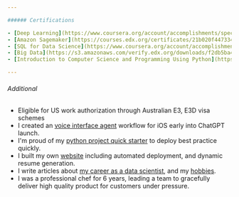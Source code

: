 ```yaml
---

###### Certifications

- [Deep Learning](https://www.coursera.org/account/accomplishments/specialization/UETJ3ZYFPXSP), Coursera, Jul 2019
- [Amazon Sagemaker](https://courses.edx.org/certificates/21b020f447334662a56cc8e2a0ab483d), edX, Jun 2019
- [SQL for Data Science](https://www.coursera.org/account/accomplishments/verify/T3AUWSKF4WN2), Coursera, Mar 2019
- [Big Data](https://s3.amazonaws.com/verify.edx.org/downloads/f2db5ba4c782412c9d452fd2a6f60b5a/Certificate.pdf), edX, Aug 2015
- [Introduction to Computer Science and Programming Using Python](https://s3.amazonaws.com/verify.edx.org/downloads/9aeb865f0cec4d3398807ec19d3696fc/Certificate.pdf), edX, Aug 2015

---
```


###### Additional

- Eligible for US work authorization through Australian E3, E3D visa schemes
- I created an [voice interface agent](https://github.com/ndjenkins85/afkode) workflow for iOS early into ChatGPT launch.
- I'm proud of my [python project quick starter](https://github.com/ndjenkins85/ndj_cookie/) to deploy best practice quickly.
- I built my own [website](https://github.com/ndjenkins85/personalsite) including automated deployment, and dynamic resume generation.
- I write articles about [my career as a data scientist](https://www.ndjenkins.com/articles/professional), and my [hobbies](https://www.ndjenkins.com/articles/personal).
- I was a professional chef for 6 years, leading a team to gracefully deliver high quality product for customers under pressure.
